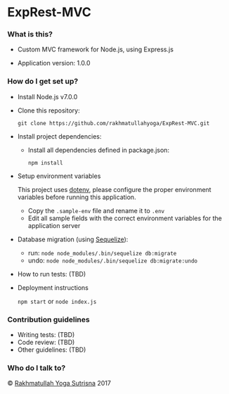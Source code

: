 # ExpRest-MVC #

### What is this? ###

* Custom MVC framework for Node.js, using Express.js

* Application version: 1.0.0

### How do I get set up? ###

* Install Node.js v7.0.0

* Clone this repository:

    `git clone https://github.com/rakhmatullahyoga/ExpRest-MVC.git`
    
* Install project dependencies:
    
    - Install all dependencies defined in package.json:
    
        `npm install`
    
* Setup environment variables

    This project uses [dotenv](https://www.npmjs.com/package/dotenv), please configure the proper environment variables before running this application.
    
    - Copy the `.sample-env` file and rename it to `.env`
    - Edit all sample fields with the correct environment variables for the application server
    
* Database migration (using [Sequelize](http://docs.sequelizejs.com)):

    - run: `node node_modules/.bin/sequelize db:migrate`
    - undo: `node node_modules/.bin/sequelize db:migrate:undo`

* How to run tests: (TBD)

* Deployment instructions

    `npm start` or `node index.js`    

### Contribution guidelines ###

* Writing tests: (TBD)
* Code review: (TBD)
* Other guidelines: (TBD)

### Who do I talk to? ###

&copy; [Rakhmatullah Yoga Sutrisna](https://github.com/rakhmatullahyoga/) 2017
